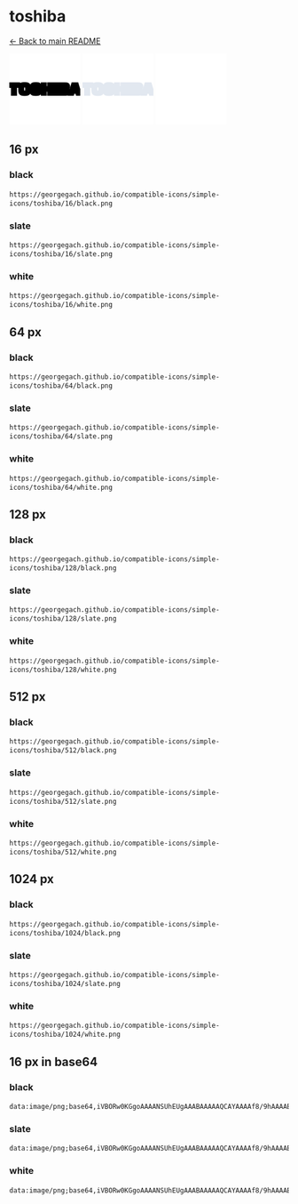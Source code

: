 # toshiba

[← Back to main README](../../README.md)


<img src="./128/black.png" width="128" alt="toshiba black icon" />
<img src="./128/slate.png" width="128" alt="toshiba slate icon" />
<img src="./128/white.png" width="128" alt="toshiba white icon" />

## 16 px

### black
```
https://georgegach.github.io/compatible-icons/simple-icons/toshiba/16/black.png
```

### slate
```
https://georgegach.github.io/compatible-icons/simple-icons/toshiba/16/slate.png
```

### white
```
https://georgegach.github.io/compatible-icons/simple-icons/toshiba/16/white.png
```

## 64 px

### black
```
https://georgegach.github.io/compatible-icons/simple-icons/toshiba/64/black.png
```

### slate
```
https://georgegach.github.io/compatible-icons/simple-icons/toshiba/64/slate.png
```

### white
```
https://georgegach.github.io/compatible-icons/simple-icons/toshiba/64/white.png
```

## 128 px

### black
```
https://georgegach.github.io/compatible-icons/simple-icons/toshiba/128/black.png
```

### slate
```
https://georgegach.github.io/compatible-icons/simple-icons/toshiba/128/slate.png
```

### white
```
https://georgegach.github.io/compatible-icons/simple-icons/toshiba/128/white.png
```

## 512 px

### black
```
https://georgegach.github.io/compatible-icons/simple-icons/toshiba/512/black.png
```

### slate
```
https://georgegach.github.io/compatible-icons/simple-icons/toshiba/512/slate.png
```

### white
```
https://georgegach.github.io/compatible-icons/simple-icons/toshiba/512/white.png
```

## 1024 px

### black
```
https://georgegach.github.io/compatible-icons/simple-icons/toshiba/1024/black.png
```

### slate
```
https://georgegach.github.io/compatible-icons/simple-icons/toshiba/1024/slate.png
```

### white
```
https://georgegach.github.io/compatible-icons/simple-icons/toshiba/1024/white.png
```

## 16 px in base64

### black
```
data:image/png;base64,iVBORw0KGgoAAAANSUhEUgAAABAAAAAQCAYAAAAf8/9hAAAABmJLR0QA/wD/AP+gvaeTAAAAiklEQVQ4je3QOwoCUQyF4W+8ioiF2LgRNyBi40JclmDhCgS34BosLKy1E53i4qvJwBQ2FmIzPwROkkNCQsP/KbAKfcQIW0yQ0cEt6gnP8C6xwA6uKHEPcw7jKyLXdJWfQ58SplEcxPRU21bgEXlFC73o9dtYY4gD5thgFkO7uHw4ocQe42/+1fAr3txPIj8/Ay03AAAAAElFTkSuQmCC
```

### slate
```
data:image/png;base64,iVBORw0KGgoAAAANSUhEUgAAABAAAAAQCAYAAAAf8/9hAAAABmJLR0QA/wD/AP+gvaeTAAAAtUlEQVQ4je2QPUpDURgF59x7X1Ib9G3EDaRIk4VkWYJFViC4BXEJFgqihUKK/JAEfD/fsbAJ6QTB5s0GZs6Bgf9Hbx/rW4AeXoVryPcJTxGNRAU6CNdhcpKiix6VdKOeheUHvX9u9jYJMQK+kCrsAuhHoRa7OpG2wBa4FKwS0iPyC9CcloECwGGfVRdgAmC4Ko5YJnGhnJ7brps78l0WM+wmZY0tducTQMdc8pO7uP77Vwd+zzcQLEph/Di2WAAAAABJRU5ErkJggg==
```

### white
```
data:image/png;base64,iVBORw0KGgoAAAANSUhEUgAAABAAAAAQCAYAAAAf8/9hAAAABmJLR0QA/wD/AP+gvaeTAAAAi0lEQVQ4je3QMQ4BYRAF4G/Xoia4iAsoNA7iWBKFE0hcQRxBQaJXESRI/JqJbISWZl/15uXNvJmhwv+RpZSmwXfoYYEBbqjjHHoNj/BOMMYySymdkKOBazQVyMJ8D02pPqCDfY4VtpH42qyUlt62LtAO3i0wQwsbjDDHMAY2cfxwwgVr9L9/p8Lv8AQO2h/uW+xDOQAAAABJRU5ErkJggg==
```


